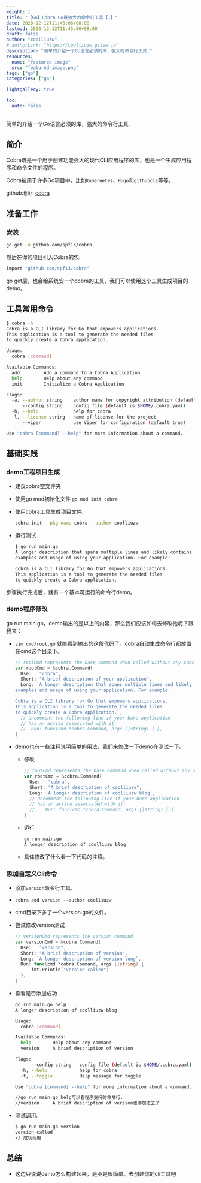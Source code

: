 ```yaml
---
weight: 1
title: "【Go】Cobra Go最强大的命令行工具【1】"
date: 2020-12-12T11:45:06+08:00
lastmod: 2020-12-12T11:45:06+08:00
draft: false
author: "coolliuzw"
# authorLink: "https://coolliuzw.gitee.io"
description: "简单的介绍一个Go语言必须的库，强大的命令行工具."
resources:
- name: "featured-image"
  src: "featured-image.png"
tags: ["go"]
categories: ["go"]

lightgallery: true

toc:
  auto: false
---
```


简单的介绍一个Go语言必须的库，强大的命令行工具.

<!--more-->

## 简介

Cobra既是一个用于创建功能强大的现代CLI应用程序的库，也是一个生成应用程序和命令文件的程序。

Cobra被用于许多Go项目中，比如`Kubernetes`、`Hugo`和`githubcli`等等。

github地址: [cobra](https://github.com/spf13/cobra)

## 准备工作

### 安装

```bash
go get -u github.com/spf13/cobra
```

然后在你的项目引入Cobra的包:

```bash
import "github.com/spf13/cobra"
```

go get后，也会给系统安一个cobra的工具，我们可以使用这个工具生成项目的demo。

## 工具常用命令

```bash
$ cobra -h                                      
Cobra is a CLI library for Go that empowers applications.
This application is a tool to generate the needed files
to quickly create a Cobra application.

Usage:
  cobra [command]

Available Commands:
  add         Add a command to a Cobra Application
  help        Help about any command
  init        Initialize a Cobra Application

Flags:
  -a, --author string    author name for copyright attribution (default "YOUR NAME")
      --config string    config file (default is $HOME/.cobra.yaml)
  -h, --help             help for cobra
  -l, --license string   name of license for the project
      --viper            use Viper for configuration (default true)

Use "cobra [command] --help" for more information about a command.
```



## 基础实践

### demo工程项目生成

- 建议cobra空文件夹

- 使用go mod初始化文件 `go mod init cobra`

- 使用cobra工具生成项目文件:

  ```bash
  cobra init --pkg-name cobra --author coolliuzw
  ```

- 运行测试

  ```bash
  $ go run main.go            
  A longer description that spans multiple lines and likely contains
  examples and usage of using your application. For example:
  
  Cobra is a CLI library for Go that empowers applications.
  This application is a tool to generate the needed files
  to quickly create a Cobra application.
  ```

步骤执行完成后，就有一个基本可运行的命令行demo。

### demo程序修改

go run main.go，demo输出的是以上的内容，那么我们应该如何去修改他呢？跟我来：

- `vim cmd/root.go` 就能看到输出的这段代码了。cobra自动生成命令行都放置在cmd这个目录下。

  ```go
  // rootCmd represents the base command when called without any subcommands
  var rootCmd = &cobra.Command{
  	Use:   "cobra",
  	Short: "A brief description of your application",
  	Long: `A longer description that spans multiple lines and likely contains
  examples and usage of using your application. For example:
  
  Cobra is a CLI library for Go that empowers applications.
  This application is a tool to generate the needed files
  to quickly create a Cobra application.`,
  	// Uncomment the following line if your bare application
  	// has an action associated with it:
  	//	Run: func(cmd *cobra.Command, args []string) { },
  }
  ```

- demo也有一些注释说明简单的用法，我们来修改一下demo在测试一下。

  - 修改

    ```go
    // rootCmd represents the base command when called without any subcommands
    var rootCmd = &cobra.Command{
      Use:   "cobra",
      Short: "A brief description of coolliuzw",
      Long: `A longer description of coolliuzw blog`,
      // Uncomment the following line if your bare application
      // has an action associated with it:
      //	Run: func(cmd *cobra.Command, args []string) { },
    }
    ```

  - 运行

    ```bash
    go run main.go   
    A longer description of coolliuzw blog
    ```

  - 具体修改了什么看一下代码的注释。

### 添加自定义Cli命令
- 添加`version`命令行工具.
- `cobra add version --author coolliuzw`

- cmd目录下多了一个version.go的文件。

- 尝试修改version测试
  ```go
  // versionCmd represents the version command
  var versionCmd = &cobra.Command{
  	Use:   "version",
  	Short: "A brief description of version",
  	Long: `A longer description of version long`,
  	Run: func(cmd *cobra.Command, args []string) {
  		fmt.Println("version called")
  	},
  }
  ```

- 查看是否添加成功

  ```bash
  go run main.go help   
  A longer description of coolliuzw blog
  
  Usage:
    cobra [command]
  
  Available Commands:
    help        Help about any command
    version     A brief description of version
  
  Flags:
        --config string   config file (default is $HOME/.cobra.yaml)
    -h, --help            help for cobra
    -t, --toggle          Help message for toggle
  
  Use "cobra [command] --help" for more information about a command.
  
  //go run main.go help可以看程序支持的命令行.
  //version     A brief description of version也添加进去了
  ```

- 测试调用.

  ```bash
  $ go run main.go version
  version called
  // 成功调用
  ```

  

## 总结

- 这边只说说demo怎么构建起来，是不是很简单。去创建你的cli工具吧